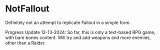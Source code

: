 # NotFallout
Definitely not an attempt to replicate Fallout in a simple form.

Progress Update 12-13-2024:
So far, this is only a text-based RPG game, with bare bones content. Will try and add weapons and more enemies, other than a Raider.
